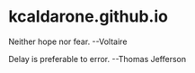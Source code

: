 # kcaldarone.github.io

Neither hope nor fear.
  --Voltaire
  
Delay is preferable to error.
  --Thomas Jefferson
  
